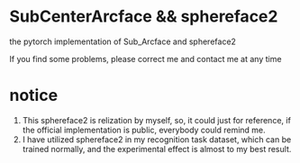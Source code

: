 # SubCenterArcface  && sphereface2
the pytorch implementation of Sub_Arcface and sphereface2

If you find some problems, please correct me and contact me at any time

# notice
1. This sphereface2 is relization by myself, so, it could just for reference, if the official implementation is public, everybody could remind me.
2. I have utilized sphereface2 in my recognition task dataset, which can be trained normally, and the experimental effect is almost to my best result. 
